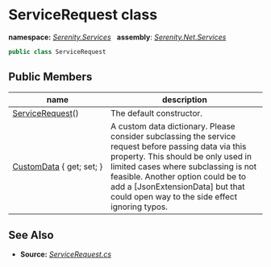 # ServiceRequest class
**namespace:** *[Serenity.Services](../README.md#serenity.services-namespace)*   **assembly**: *[Serenity.Net.Services](../README.md)*

```csharp
public class ServiceRequest
```

## Public Members

| name | description |
| --- | --- |
| [ServiceRequest](ServiceRequest/ServiceRequest.md)() | The default constructor. |
| [CustomData](ServiceRequest/CustomData.md) { get; set; } | A custom data dictionary. Please consider subclassing the service request before passing data via this property. This should be only used in limited cases where subclassing is not feasible. Another option could be to add a [JsonExtensionData] but that could open way to the side effect ignoring typos. |

## See Also

* **Source:** *[ServiceRequest.cs](https://github.com/serenity-is/Serenity/blob/master/src/Serenity.Net.Services/Models/ServiceRequest.cs)*